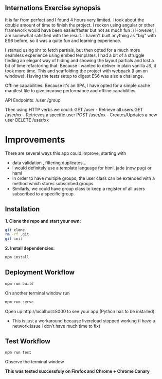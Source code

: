 ## Internations Exercise synopsis

It is far from perfect and I found 4 hours very limited. I took about the double amount of time to finish the project. 
I reckon using angular or other framework would have been easier/faster but not as much fun :)
However, I am somewhat satisfied with the result. I haven't built anything as "big" with ES6 before, so it was a quite fun and learning experience.

I started using xhr to fetch partials, but then opted for a much more seamless experience using embed templates. 
I had a bit of a struggle finding an elegant way of hiding and showing the layout partials and lost a bit of time refactoring that.
Because I wanted to deliver in plain vanilla JS, it took more time. This and scaffolding the project with webpack (I am on windows).
Having the tests setup to digest ES6 was also a challenge.

Offline capabilities: Because it's an SPA, I have opted for a simple cache manifest file to give improve performance and offline capabilities 

API Endpoints:
/user
/group

Then using HTTP verbs we could:
GET /user - Retrieve all users
GET /user/xx - Retrieves a specific user
POST /user/xx - Creates/Updates a new user
DELETE /user/xx

# Improvements
There are several ways this app could improve, starting with 
- data validation , filtering duplicates...
- I would definitely use a template language for html, jade (now pug) or haml
- In order to have multiple groups, the user class can be extended with a method which stores subscribed groups
- Similarly, we could have group class to keep a register of all users subscribed to a specific group.


## Installation

**1. Clone the repo and start your own:**

```sh
git clone 
rm -rf .git
git init
```

**2. Install dependencies:**

```sh
npm install
```


## Deployment Workflow
```sh
npm run build 
```

On another terminal window run

```sh
npm run serve 
```

Open up http://localhost:8000 to see your app (Python has to be installed).

* This is just a workaround because livereload stopped working (I have a network issue I don't have much time to fix)

## Test Workflow
```sh
npm run test 
```

Observe the terminal window

**This was tested successfuly on Firefox and Chrome + Chrome Canary** 


